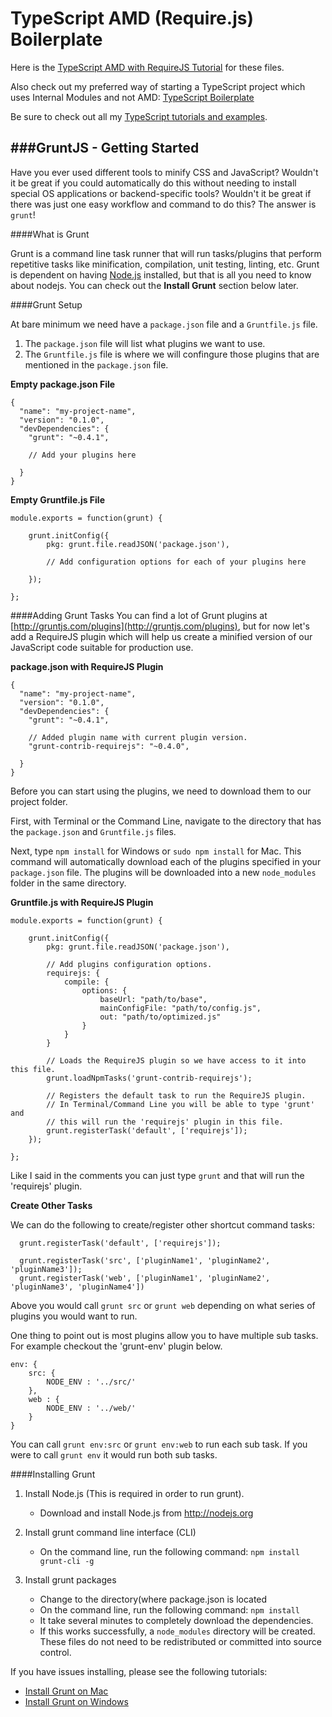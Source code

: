 TypeScript AMD (Require.js) Boilerplate
======================
Here is the [TypeScript AMD with RequireJS Tutorial](http://www.codebelt.com/typescript/typescript-amd-with-requirejs-tutorial/) for these files.

Also check out my preferred way of starting a TypeScript project which uses Internal Modules and not AMD: [TypeScript Boilerplate](https://github.com/codeBelt/TypeScript-Boilerplate)


Be sure to check out all my [TypeScript tutorials and examples](http://www.codebelt.com/category/typescript/).


###GruntJS - Getting Started
----------
Have you ever used different tools to minify CSS and JavaScript? Wouldn't it be great if you could automatically do this without needing to install special OS applications or backend-specific tools? Wouldn't it be great if there was just one easy workflow and command to do this? The answer is `grunt`!

####What is Grunt

Grunt is a command line task runner that will run tasks/plugins that perform repetitive tasks like minification, compilation, unit testing, linting, etc. Grunt is dependent on having [Node.js](http://nodejs.org) installed, but that is all you need to know about nodejs. You can check out the __Install Grunt__ section below later.

####Grunt Setup

At bare minimum we need have a `package.json` file and a `Gruntfile.js` file.

1. The `package.json` file will list what plugins we want to use.
2. The `Gruntfile.js` file is where we will confingure those plugins that are mentioned in the `package.json` file.

__Empty package.json File__

```
{
  "name": "my-project-name",
  "version": "0.1.0",
  "devDependencies": {
    "grunt": "~0.4.1",
    
    // Add your plugins here
    
  }
}
```

__Empty Gruntfile.js File__

```
module.exports = function(grunt) {

	grunt.initConfig({
  		pkg: grunt.file.readJSON('package.json'),

		// Add configuration options for each of your plugins here
	
	});
	
};
```

####Adding Grunt Tasks
You can find a lot of Grunt plugins at [http://gruntjs.com/plugins](http://gruntjs.com/plugins), but for now let's add a RequireJS plugin which will help us create a minified version of our JavaScript code suitable for production use.

__package.json with RequireJS Plugin__

```
{
  "name": "my-project-name",
  "version": "0.1.0",
  "devDependencies": {
    "grunt": "~0.4.1",
    
    // Added plugin name with current plugin version.
    "grunt-contrib-requirejs": "~0.4.0",
    
  }
}
```
Before you can start using the plugins, we need to download them to our project folder. 

First, with Terminal or the Command Line, navigate to the directory that has the `package.json` and `Gruntfile.js` files.

Next, type `npm install` for Windows or `sudo npm install` for Mac. This command will automatically download each of the plugins specified in your `package.json` file. The plugins will be downloaded into a new `node_modules` folder in the same directory.

__Gruntfile.js with RequireJS Plugin__

```
module.exports = function(grunt) {

	grunt.initConfig({
		pkg: grunt.file.readJSON('package.json'),

		// Add plugins configuration options.
		requirejs: {
			compile: {
    			options: {
    	  			baseUrl: "path/to/base",
    	  			mainConfigFile: "path/to/config.js",
    	  			out: "path/to/optimized.js"
    			}
    		}
  		}
  	
  		// Loads the RequireJS plugin so we have access to it into this file.
  		grunt.loadNpmTasks('grunt-contrib-requirejs');

  		// Registers the default task to run the RequireJS plugin. 
  		// In Terminal/Command Line you will be able to type 'grunt' and
  		// this will run the 'requirejs' plugin in this file.
  		grunt.registerTask('default', ['requirejs']);
	});
	
};
```

Like I said in the comments you can just type `grunt` and that will run the 'requirejs' plugin.

__Create Other Tasks__

We can do the following to create/register other shortcut command tasks:

```
  grunt.registerTask('default', ['requirejs']);
  
  grunt.registerTask('src', ['pluginName1', 'pluginName2', 'pluginName3']);
  grunt.registerTask('web', ['pluginName1', 'pluginName2', 'pluginName3', 'pluginName4'])

```
Above you would call `grunt src` or `grunt web` depending on what series of plugins you would want to run.

One thing to point out is most plugins allow you to have multiple sub tasks. For example checkout the 'grunt-env' plugin below.

```
env: {
	src: {
		NODE_ENV : '../src/'
	},
	web : {
		NODE_ENV : '../web/'
	}
}
```
You can call `grunt env:src` or `grunt env:web` to run each sub task. If you were to call `grunt env` it would run both sub tasks.


####Installing Grunt

1. Install Node.js (This is required in order to run grunt).
	* Download and install Node.js from http://nodejs.org
       
2. Install grunt command line interface (CLI)
	* On the command line, run the following command: `npm install grunt-cli -g`

3. Install grunt packages
	* Change to the directory(where package.json is located
	* On the command line, run the following command: `npm install`
	* It take several minutes to completely download the dependencies. 
	* If this works successfully, a `node_modules` directory will be created. These files do not need to be redistributed or committed into source control.
	
If you have issues installing, please see the following tutorials:

* [Install Grunt on Mac](http://www.codebelt.com/javascript/install-grunt-js-on-a-mac/)
* [Install Grunt on Windows](http://www.codebelt.com/javascript/install-grunt-js-on-windows/)

